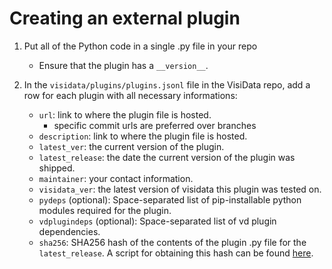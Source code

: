 # Creating an external plugin

1. Put all of the Python code in a single .py file in your repo
    - Ensure that the plugin has a `__version__`.

2. In the `visidata/plugins/plugins.jsonl` file in the VisiData repo, add a row for each plugin with all necessary informations:
    - `url`: link to where the plugin file is hosted.
        - specific commit urls are preferred over branches
    - `description`: link to where the plugin file is hosted.
    - `latest_ver`: the current version of the plugin.
    - `latest_release`: the date the current version of the plugin was shipped.
    - `maintainer`: your contact information.
    - `visidata_ver`: the latest version of visidata this plugin was tested on.
    - `pydeps` (optional): Space-separated list of pip-installable python modules required for the plugin.
    - `vdplugindeps` (optional): Space-separated list of vd plugin dependencies.
    - `sha256`: SHA256 hash of the contents of the plugin .py file for the `latest_release`. A script for obtaining this hash can be found [here](https://raw.githubusercontent.com/saulpw/visidata/develop/dev/vdhash.py).
